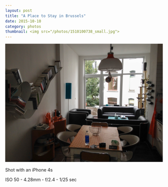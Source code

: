 ```yaml
---
layout: post
title: "A Place to Stay in Brussels"
date: 2015-10-10
category: photos
thumbnail: <img src="/photos/1510100738_small.jpg">
---
```

<img src="/photos/1510100738.jpg" class="image fit">

Shot with an iPhone 4s

ISO 50 -
4.28mm -
f/2.4 -
1/25 sec
